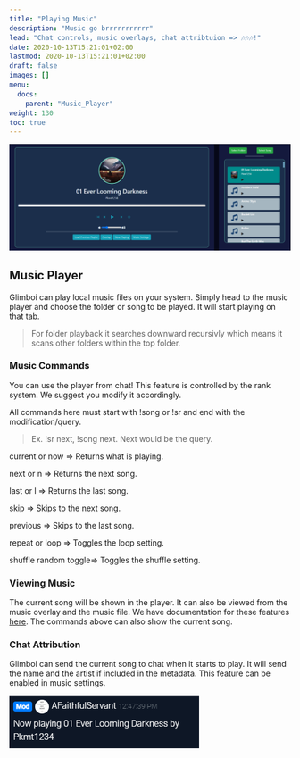 ```yaml
---
title: "Playing Music"
description: "Music go brrrrrrrrrrr"
lead: "Chat controls, music overlays, chat attribtuion => 🎶🎶🎶!"
date: 2020-10-13T15:21:01+02:00
lastmod: 2020-10-13T15:21:01+02:00
draft: false
images: []
menu:
  docs:
    parent: "Music_Player"
weight: 130
toc: true
---
```


<img src="/docs/music/music.png" class="border-0 figure-img img-fluid blur-up lazyautosizes lazyloaded">


## Music Player

Glimboi can play local music files on your system. Simply head to the music player and choose the folder or song to be played. It will start playing on that tab.

> For folder playback it searches downward recursivly which means it scans other folders within the top folder.

### Music Commands

You can use the player from chat! This feature is controlled by the rank system. We suggest you modify it accordingly.

All commands here must start with !song or !sr and end with the modification/query.

> Ex. !sr next, !song next. Next would be the query.

current or now => Returns what is playing.

next or n => Returns the next song.

last or l => Returns the last song.

skip => Skips to the next song.

previous => Skips to the last song.

repeat or loop => Toggles the loop setting.

shuffle random toggle=> Toggles the shuffle setting.

### Viewing Music

The current song will be shown in the player. It can also be viewed from the music overlay and the music file. We have documentation for these features [here](/docs/music/music-overlay). The commands above can also show the current song.

### Chat Attribution

Glimboi can send the current song to chat when it starts to play. It will send the name and the artist if included in the metadata. This feature can be enabled in music settings.

<img src="/docs/music/message.png" class="border-0 figure-img img-fluid blur-up lazyautosizes lazyloaded">
